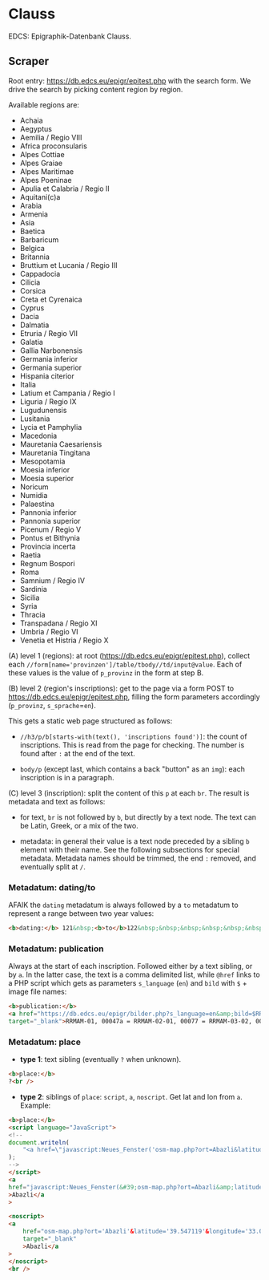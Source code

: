 # Clauss

EDCS: Epigraphik-Datenbank Clauss.

## Scraper

Root entry: <https://db.edcs.eu/epigr/epitest.php> with the search form. We drive the search by picking content region by region.

Available regions are:

- Achaia
- Aegyptus
- Aemilia / Regio VIII
- Africa proconsularis
- Alpes Cottiae
- Alpes Graiae
- Alpes Maritimae
- Alpes Poeninae
- Apulia et Calabria / Regio II
- Aquitani(c)a
- Arabia
- Armenia
- Asia
- Baetica
- Barbaricum
- Belgica
- Britannia
- Bruttium et Lucania / Regio III
- Cappadocia
- Cilicia
- Corsica
- Creta et Cyrenaica
- Cyprus
- Dacia
- Dalmatia
- Etruria / Regio VII
- Galatia
- Gallia Narbonensis
- Germania inferior
- Germania superior
- Hispania citerior
- Italia
- Latium et Campania / Regio I
- Liguria / Regio IX
- Lugudunensis
- Lusitania
- Lycia et Pamphylia
- Macedonia
- Mauretania Caesariensis
- Mauretania Tingitana
- Mesopotamia
- Moesia inferior
- Moesia superior
- Noricum
- Numidia
- Palaestina
- Pannonia inferior
- Pannonia superior
- Picenum / Regio V
- Pontus et Bithynia
- Provincia incerta
- Raetia
- Regnum Bospori
- Roma
- Samnium / Regio IV
- Sardinia
- Sicilia
- Syria
- Thracia
- Transpadana / Regio XI
- Umbria / Regio VI
- Venetia et Histria / Regio X

(A) level 1 (regions): at root (<https://db.edcs.eu/epigr/epitest.php>), collect each `//form[name='provinzen']/table/tbody//td/input@value`. Each of these values is the value of `p_provinz` in the form at step B.

(B) level 2 (region's inscriptions): get to the page via a form POST to <https://db.edcs.eu/epigr/epitest.php>, filling the form parameters accordingly (`p_provinz`, `s_sprache`=`en`).

This gets a static web page structured as follows:

- `//h3/p/b[starts-with(text(), 'inscriptions found')]`: the count of inscriptions. This is read from the page for checking. The number is found after `:` at the end of the text.

- `body/p` (except last, which contains a back "button" as an `img`): each inscription is in a paragraph.

(C) level 3 (inscription): split the content of this `p` at each `br`. The result is metadata and text as follows:

- for text, `br` is not followed by `b`, but directly by a text node. The text can be Latin, Greek, or a mix of the two.

- metadata: in general their value is a text node preceded by a sibling `b` element with their name. See the following subsections for special metadata. Metadata names should be trimmed, the end `:` removed, and eventually split at `/`.

### Metadatum: dating/to

AFAIK the `dating` metadatum is always followed by a `to` metadatum to represent a range between two year values:

```html
<b>dating:</b> 121&nbsp;<b>to</b>122&nbsp;&nbsp;&nbsp;&nbsp;&nbsp;&nbsp;&nbsp;&nbsp;&nbsp;
```

### Metadatum: publication

Always at the start of each inscription. Followed either by a text sibling, or by `a`. In the latter case, the text is a comma delimited list, while `@href` links to a PHP script which gets as parameters `s_language` (`en`) and `bild` with `$` + image file names:

```html
<b>publication:</b>
<a href="https://db.edcs.eu/epigr/bilder.php?s_language=en&amp;bild=$RRMAM-03-02_00127a.jpg;$RRMAM-03-02_00127a_1.jpg;$RRMAM-03-02_00127a_2.jpg"
target="_blank">RRMAM-01, 00047a = RRMAM-02-01, 00077 = RRMAM-03-02, 00127a</a>
```

### Metadatum: place

- **type 1**: text sibling (eventually `?` when unknown).

```html
<b>place:</b>
?<br />
```

- **type 2**: siblings of `place`: `script`, `a`, `noscript`. Get lat and lon from `a`. Example:

```html
<b>place:</b>
<script language="JavaScript">
<!--
document.writeln(
    "<a href=\"javascript:Neues_Fenster('osm-map.php?ort=Abazli&latitude=39.547119&longitude=33.025478&provinz=Galatia')\">Abazli</a>"
);
-->
</script>
<a
href="javascript:Neues_Fenster(&#39;osm-map.php?ort=Abazli&amp;latitude=39.547119&amp;longitude=33.025478&amp;provinz=Galatia&#39;)"
>Abazli</a
>

<noscript>
<a
    href="osm-map.php?ort='Abazli'&latitude='39.547119'&longitude='33.025478'&provinz='Galatia'"
    target="_blank"
    >Abazli</a
>
</noscript>
<br />
```
